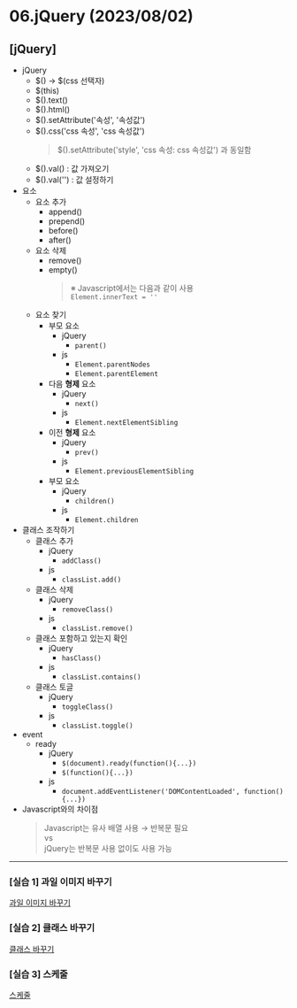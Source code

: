 # 06.jQuery (2023/08/02)

## [jQuery]

- jQuery
  - \$() → $(css 선택자)
  - $(this)
  - $().text()
  - $().html()
  - $().setAttribute('속성', '속성값')
  - $().css('css 속성', 'css 속성값') <br>
    > $().setAttribute('style', 'css 속성: css 속성값') 과 동일함
  - $().val() : 값 가져오기
  - $().val('') : 값 설정하기
- 요소
  - 요소 추가
    - append()
    - prepend()
    - before()
    - after()
  - 요소 삭제
    - remove()
    - empty() <br>
      > ※ Javascript에서는 다음과 같이 사용 <br>
      ```Element.innerText = ''```
  - 요소 찾기
    - 부모 요소
      - jQuery
        - ```parent()```
      - js 
        - ```Element.parentNodes``` <br>
        - ```Element.parentElement```
    - 다음 **형제** 요소
      - jQuery
        - ```next()```
      - js
        - ```Element.nextElementSibling```
    - 이전 **형제** 요소
      - jQuery
        - ```prev()```
      - js
        - ```Element.previousElementSibling```
    - 부모 요소
      - jQuery
        - ```children()```
      - js 
        - ```Element.children```
- 클래스 조작하기
  - 클래스 추가
    - jQuery
      - ```addClass()```
    - js
      - ```classList.add()```
  - 클래스 삭제
    - jQuery
      - ```removeClass()```
    - js
      - ```classList.remove()```
  - 클래스 포함하고 있는지 확인
    - jQuery
      - ```hasClass()```
    - js
      - ```classList.contains()```
  - 클래스 토글
    - jQuery
      - ```toggleClass()```
    - js
      - ```classList.toggle()```
- event
  - ready
    - jQuery
      - ```$(document).ready(function(){...})```
      - ```$(function(){...})```
    - js
      - ```document.addEventListener('DOMContentLoaded', function(){...})```
- Javascript와의 차이점
  > Javascript는 유사 배열 사용 → 반복문 필요 <br>
  vs <br>
  jQuery는 반복문 사용 없이도 사용 가능
---

  ### \[실습 1] 과일 이미지 바꾸기

[과일 이미지 바꾸기](./videos/change-fruit.mp4)

  ### \[실습 2] 클래스 바꾸기

[클래스 바꾸기](./videos/change-class.mp4)

  ### \[실습 3] 스케줄

[스케줄](./videos/schedule.mp4)